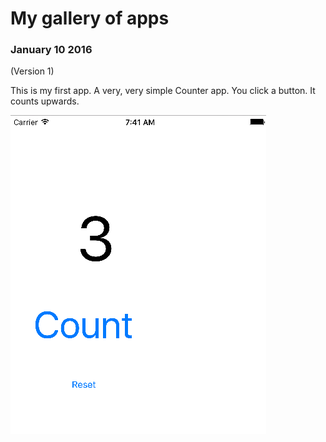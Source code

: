 # My gallery of apps





### January 10 2016

(Version 1)

This is my first app. A very, very simple Counter app. You click a button. It counts upwards.

![image](../Counter/Screenshots/Version1.png)
